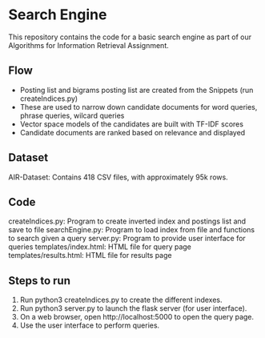 # Search Engine

This repository contains the code for a basic search engine as part of our Algorithms for Information Retrieval Assignment. 

## Flow

- Posting list and bigrams posting list are created from the Snippets (run createIndices.py)
- These are used to narrow down candidate documents for word queries, phrase queries, wilcard queries
- Vector space models of the candidates are built with TF-IDF scores
- Candidate documents are ranked based on relevance and displayed

## Dataset

AIR-Dataset: Contains 418 CSV files, with approximately 95k rows.

## Code

createIndices.py: Program to create inverted index and postings list and save to file
searchEngine.py: Program to load index from file and functions to search given a query
server.py: Program to provide user interface for queries
templates/index.html: HTML file for query page
templates/results.html: HTML file for results page

## Steps to run

1. Run python3 createIndices.py to create the different indexes.
2. Run python3 server.py to launch the flask server (for user interface).
3. On a web browser, open http://localhost:5000 to open the query page.
4. Use the user interface to perform queries.
